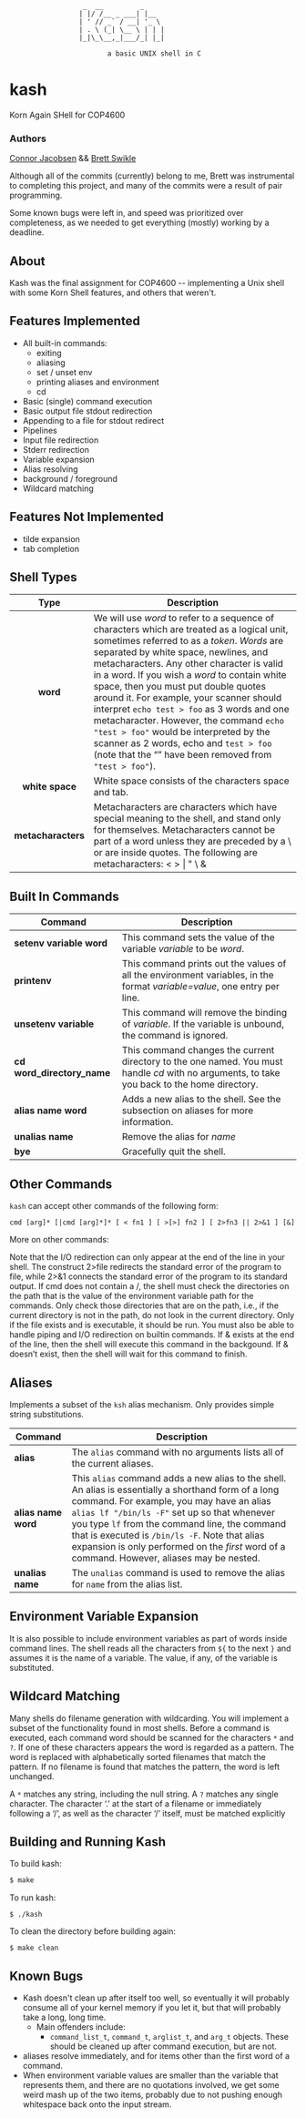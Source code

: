 ```
                  _  __         _     
                 | |/ /__ _ ___| |__  
                 | ' // _` / __| '_ \ 
                 | . \ (_| \__ \ | | |
                 |_|\_\__,_|___/_| |_|
                            
                        a basic UNIX shell in C
```

# kash
Korn Again SHell for COP4600

### Authors

[Connor Jacobsen](https://github.com/connorjacobsen) && [Brett Swikle](https://github.com/bswike)

Although all of the commits (currently) belong to me, Brett was instrumental to completing this project, and many of the commits were a result of pair programming.

Some known bugs were left in, and speed was prioritized over completeness, as we needed to get everything (mostly) working by a deadline.

## About

Kash was the final assignment for COP4600 -- implementing a Unix shell with some Korn Shell features, and others that weren't.

## Features Implemented

- All built-in commands:
    - exiting
    - aliasing
    - set / unset env
    - printing aliases and environment
    - cd
- Basic (single) command execution
- Basic output file stdout redirection
- Appending to a file for stdout redirect
- Pipelines
- Input file redirection
- Stderr redirection
- Variable expansion
- Alias resolving
- background / foreground
- Wildcard matching

## Features Not Implemented

- tilde expansion
- tab completion

## Shell Types

| Type | Description |
| :----: | ----------- |
| __word__ | We will use *word* to refer to a sequence of characters which are treated as a logical unit, sometimes referred to as a *token*. *Words* are separated by white space, newlines, and metacharacters. Any other character is valid in a word. If you wish a *word* to contain white space, then you must put double quotes around it. For example, your scanner should interpret `echo test > foo` as 3 words and one metacharacter. However, the command `echo "test > foo"` would be interpreted by the scanner as 2 words, echo and `test > foo` (note that the “” have been removed from `"test > foo"`). |
| __white space__ | White space consists of the characters space and tab. |
| __metacharacters__ |  Metacharacters are characters which have special meaning to the shell, and stand only for themselves. Metacharacters cannot be part of a word unless they are preceded by a \ or are inside quotes. The following are metacharacters: < > \| " \ & |

## Built In Commands

| Command | Description |
| ----------------- | ----------- |
| __setenv variable word__ | This command sets the value of the variable *variable* to be *word*. |
| __printenv__ |  This command prints out the values of all the environment variables, in the format *variable=value*, one entry per line. |
| __unsetenv variable__ | This command will remove the binding of *variable*. If the variable is unbound, the command is ignored. |
| __cd word_directory_name__ | This command changes the current directory to the one named. You must handle *cd* with no arguments, to take you back to the home directory. |
| __alias name word__ | Adds a new alias to the shell. See the subsection on aliases for more information. |
| __unalias name__ | Remove the alias for *name* |
| __bye__ | Gracefully quit the shell. |

## Other Commands

`kash` can accept other commands of the following form:

`cmd [arg]* [|cmd [arg]*]* [ < fn1 ] [ >[>] fn2 ] [ 2>fn3 || 2>&1 ] [&]`

More on other commands:

Note that the I/O redirection can only appear at the end of the line in your shell. The construct 2>file redirects the standard error of the program to file, while 2>&1 connects the standard error of the program to its standard output. If cmd does not contain a /, the shell must check the directories on the path that is the value of the environment variable path for the commands. Only check those directories that are on the path, i.e., if the current directory is not in the path, do not look in the current directory. Only if the file exists and is executable, it should be run. You must also be able to handle piping and I/O redirection on builtin commands. If & exists at the end of the line, then the shell will execute this command in the backgound. If & doesn’t exist, then the shell will wait for this command to finish.

## Aliases

Implements a subset of the `ksh` alias mechanism. Only provides simple string substitutions.

| Command | Description |
| ------- | ----------- |
| __alias__ | The `alias` command with no arguments lists all of the current aliases. |
| __alias name word__ | This `alias` command adds a new alias to the shell. An alias is essentially a shorthand form of a long command. For example, you may have an alias `alias lf "/bin/ls -F"` set up so that whenever you type `lf` from the command line, the command that is executed is `/bin/ls -F`. Note that alias expansion is only performed on the *first* word of a command. However, aliases may be nested. |
| __unalias name__ | The `unalias` command is used to remove the alias for `name` from the alias list. |

## Environment Variable Expansion

It is also possible to include environment variables as part of words inside command lines. The shell reads all the characters from `${` to the next `}` and assumes it is the name of a variable. The value, if any, of the variable is substituted.

## Wildcard Matching

Many shells do filename generation with wildcarding. You will implement a subset of the functionality found in most shells. Before a command is executed, each command word should be scanned for the characters `*` and `?`. If one of these characters appears the word is regarded as a pattern. The word is replaced with alphabetically sorted filenames that match the pattern. If no filename is found that matches the pattern, the word is left unchanged. 

A `*` matches any string, including the null string. A `?` matches any single character. The character ‘.’ at the start of a filename or immediately following a ‘/’, as well as the character ‘/’ itself, must be matched explicitly

## Building and Running Kash

To build kash:

```bash
$ make
```

To run kash:

```
$ ./kash
```

To clean the directory before building again:

```
$ make clean
```

## Known Bugs

- Kash doesn't clean up after itself too well, so eventually it will probably consume all of your kernel memory if you let it, but that will probably take a long, long time.
    - Main offenders include:
        - `command_list_t`, `command_t`, `arglist_t`, and `arg_t` objects. These should be cleaned up after command execution, but are not.
- aliases resolve immediately, and for items other than the first word of a command.
- When environment variable values are smaller than the variable that represents them, and there are no quotations involved, we get some weird mash up of the two items, probably due to not pushing enough whitespace back onto the input stream.
